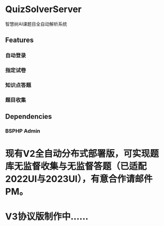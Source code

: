 # QuizSolverServer
智慧树AI课题目全自动解析系统
## Features
### 自动登录
### 指定试卷
### 知识点答题
### 题目收集
## Dependencies
### BSPHP Admin
# 现有V2全自动分布式部署版，可实现题库无监督收集与无监督答题（已适配2022UI与2023UI），有意合作请邮件PM。
# V3协议版制作中......
